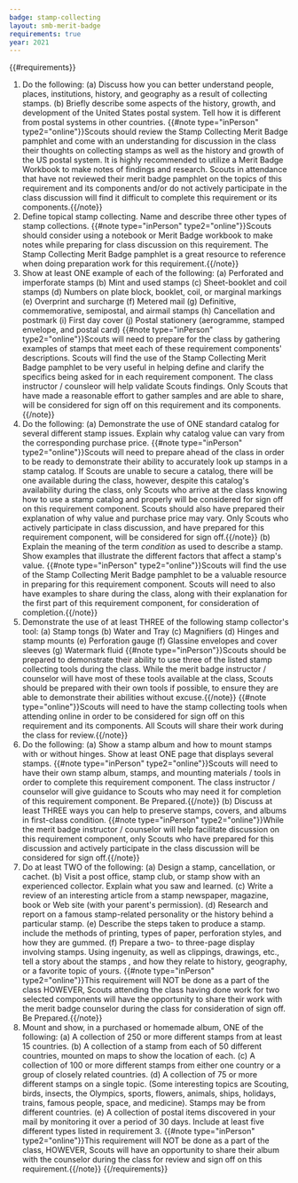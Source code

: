 ```yaml
---
badge: stamp-collecting
layout: smb-merit-badge
requirements: true
year: 2021
---
```


{{#requirements}}
1. Do the following:
    (a) Discuss how you can better understand people, places, institutions, history, and geography as a result of collecting stamps.
    (b) Briefly describe some aspects of the history, growth, and development of the United States postal system. Tell how it is different from postal systems in other countries.
    {{#note type="inPerson" type2="online"}}Scouts should review the Stamp Collecting Merit Badge pamphlet and come with an understanding for discussion in the class their thoughts on collecting stamps as well as the history and growth of the US postal system. It is highly recommended to utilize a Merit Badge Workbook to make notes of findings and research. Scouts in attendance that have not reviewed their merit badge pamphlet on the topics of this requirement and its components and/or do not actively participate in the class discussion will find it difficult to complete this requirement or its components.{{/note}}
2. Define topical stamp collecting. Name and describe three other types of stamp collections.
    {{#note type="inPerson" type2="online"}}Scouts should consider using a notebook or Merit Badge workbook to make notes while preparing for class discussion on this requirement.  The Stamp Collecting Merit Badge pamphlet is a great resource to reference when doing preparation work for this requirement.{{/note}}
3. Show at least ONE example of each of the following:
    (a) Perforated and imperforate stamps
    (b) Mint and used stamps
    (c) Sheet-booklet and coil stamps
    (d) Numbers on plate block, booklet, coil, or marginal markings
    (e) Overprint and surcharge
    (f) Metered mail
    (g) Definitive, commemorative, semipostal, and airmail stamps
    (h) Cancellation and postmark
    (i) First day cover
    (j) Postal stationery (aerogramme, stamped envelope, and postal card)
     {{#note type="inPerson" type2="online"}}Scouts will need to prepare for the class by gathering examples of stamps that meet each of these requirement components' descriptions. Scouts will find the use of the Stamp Collecting Merit Badge pamphlet to be very useful in helping define and clarify the specifics being asked for in each requirement component.  The class instructor / counsleor will help validate Scouts findings.  Only Scouts that have made a reasonable effort to gather samples and are able to share, will be considered for sign off on this requirement and its components.{{/note}}
4. Do the following:
    (a) Demonstrate the use of ONE standard catalog for several different stamp issues. Explain why catalog value can vary from the corresponding purchase price.
         {{#note type="inPerson" type2="online"}}Scouts will need to prepare ahead of the class in order to be ready to demonstrate their ability to accurately look up stamps in a stamp catalog.  If Scouts are unable to secure a catalog, there will be one available during the class, however, despite this catalog's availability during the class, only Scouts who arrive at the class knowing how to use a stamp catalog and properly will be considered for sign off on this requirement component. Scouts should also have prepared their explanation of why value and purchase price may vary.  Only Scouts who actively participate in class discussion, and have prepared for this requirement component, will be considered for sign off.{{/note}}
    (b) Explain the meaning of the term *condition* as used to describe a stamp. Show examples that illustrate the different factors that affect a stamp's value.
        {{#note type="inPerson" type2="online"}}Scouts will find the use of the Stamp Collecting Merit Badge pamphlet to be a valuable resource in preparing for this requirement component. Scouts will need to also have examples to share during the class, along with their explanation for the first part of this requirement component, for consideration of completion.{{/note}}
5. Demonstrate the use of at least THREE of the following stamp collector's tool:
    (a) Stamp tongs
    (b) Water and Tray
    (c) Magnifiers
    (d) Hinges and stamp mounts
    (e) Perforation gauge
    (f) Glassine envelopes and cover sleeves
    (g) Watermark fluid
    {{#note type="inPerson"}}Scouts should be prepared to demonstrate their ability to use three of the listed stamp collecting tools during the class.  While the merit badge instructor / counselor will have most of these tools available at the class, Scouts should be prepared with their own tools if possible, to ensure they are able to demonstrate their abilities without excuse.{{/note}}
    {{#note type="online"}}Scouts will need to have the stamp collecting tools when attending online in order to be considered for sign off on this requirement and its components. All Scouts will share their work during the class for review.{{/note}}
6. Do the following:
    (a) Show a stamp album and how to mount stamps with or without hinges. Show at least ONE page that displays several stamps.
        {{#note type="inPerson" type2="online"}}Scouts will need to have their own stamp album, stamps, and mounting materials / tools in order to complete this requirement component. The class instructor / counselor will give guidance to Scouts who may need it for completion of this requirement component. Be Prepared.{{/note}}
    (b) Discuss at least THREE ways you can help to preserve stamps, covers, and albums in first-class condition.
        {{#note type="inPerson" type2="online"}}While the merit badge instructor / counselor will help facilitate discussion on this requirement component, only Scouts who have prepared for this discussion and actively participate in the class discussion will be considered for sign off.{{/note}}
7. Do at least TWO of the following:
    (a) Design a stamp, cancellation, or cachet.
    (b) Visit a post office, stamp club, or stamp show with an experienced collector. Explain what you saw and learned.
    (c) Write a review of an interesting article from a stamp newspaper, magazine, book or Web site (with your parent's permission).
    (d) Research and report on a famous stamp-related personality or the history behind a particular stamp.
    (e) Describe the steps taken to produce a stamp. include the methods of printing, types of paper, perforation styles, and how they are gummed.
    (f) Prepare a two- to three-page display involving stamps. Using ingenuity, as well as clippings, drawings, etc., tell a story about the stamps , and how they relate to history, geography, or a favorite topic of yours.
    {{#note type="inPerson" type2="online"}}This requirement will NOT be done as a part of the class HOWEVER, Scouts attending the class having done work for two selected components will have the opportunity to share their work with the merit badge counselor during the class for consideration of sign off. Be Prepared.{{/note}}
8. Mount and show, in a purchased or homemade album, ONE of the following:
    (a) A collection of 250 or more different stamps from at least 15 countries.
    (b) A collection of a stamp from each of 50 different countries, mounted on maps to show the location of each.
    (c) A collection of 100 or more different stamps from either one country or a group of closely related countries.
    (d) A collection of 75 or more different stamps on a single topic. (Some interesting topics are Scouting, birds, insects, the Olympics, sports, flowers, animals, ships, holidays, trains, famous people, space, and medicine). Stamps may be from different countries.
    (e) A collection of postal items discovered in your mail by monitoring it over a period of 30 days. Include at least five different types listed in requirement 3.
    {{#note type="inPerson" type2="online"}}This requirement will NOT be done as a part of the class, HOWEVER, Scouts will have an opportunity to share their album with the counselor during the class for review and sign off on this requirement.{{/note}}
{{/requirements}}
